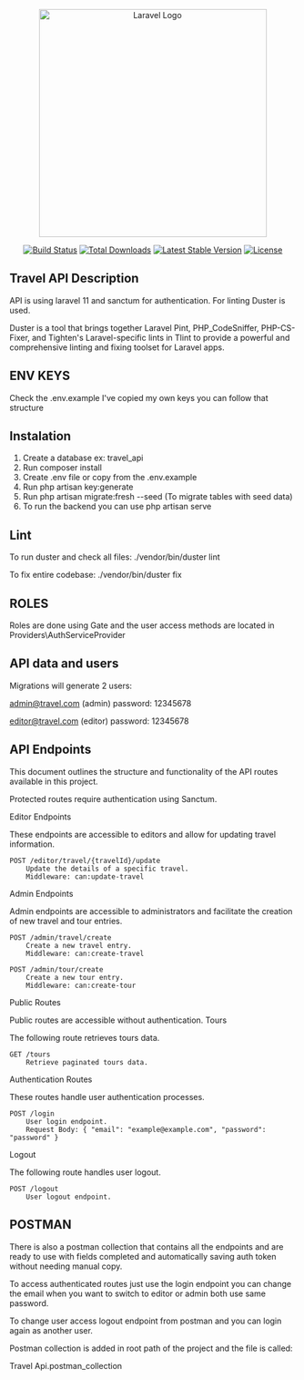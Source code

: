 <p align="center"><a href="https://laravel.com" target="_blank"><img src="https://raw.githubusercontent.com/laravel/art/master/logo-lockup/5%20SVG/2%20CMYK/1%20Full%20Color/laravel-logolockup-cmyk-red.svg" width="400" alt="Laravel Logo"></a></p>

<p align="center">
<a href="https://github.com/laravel/framework/actions"><img src="https://github.com/laravel/framework/workflows/tests/badge.svg" alt="Build Status"></a>
<a href="https://packagist.org/packages/laravel/framework"><img src="https://img.shields.io/packagist/dt/laravel/framework" alt="Total Downloads"></a>
<a href="https://packagist.org/packages/laravel/framework"><img src="https://img.shields.io/packagist/v/laravel/framework" alt="Latest Stable Version"></a>
<a href="https://packagist.org/packages/laravel/framework"><img src="https://img.shields.io/packagist/l/laravel/framework" alt="License"></a>
</p>

## Travel API Description

API is using laravel 11 and sanctum for authentication.
For linting Duster is used.

Duster is a tool that brings together Laravel Pint, PHP_CodeSniffer, PHP-CS-Fixer, and Tighten's Laravel-specific lints in Tlint to provide a powerful and comprehensive linting and fixing toolset for Laravel apps.

## ENV KEYS
Check the .env.example I've copied my own keys you can follow that structure

## Instalation

1. Create a database ex: travel_api
2. Run composer install
3. Create .env file or copy from the .env.example
4. Run php artisan key:generate
5. Run php artisan migrate:fresh --seed (To migrate tables with seed data)
6. To run the backend you can use php artisan serve

## Lint
To run duster and check all files: ./vendor/bin/duster lint 
<!--  -->
To fix entire codebase: ./vendor/bin/duster fix

## ROLES
Roles are done using Gate and the user access methods are located in Providers\AuthServiceProvider

## API data and users
Migrations will generate 2 users:

admin@travel.com (admin) password: 12345678

editor@travel.com (editor) password: 12345678

## API Endpoints
This document outlines the structure and functionality of the API routes available in this project.


Protected routes require authentication using Sanctum.

Editor Endpoints

These endpoints are accessible to editors and allow for updating travel information.

    POST /editor/travel/{travelId}/update
        Update the details of a specific travel.
        Middleware: can:update-travel

Admin Endpoints

Admin endpoints are accessible to administrators and facilitate the creation of new travel and tour entries.

    POST /admin/travel/create
        Create a new travel entry.
        Middleware: can:create-travel

    POST /admin/tour/create
        Create a new tour entry.
        Middleware: can:create-tour

Public Routes

Public routes are accessible without authentication.
Tours

The following route retrieves tours data.

    GET /tours
        Retrieve paginated tours data.

Authentication Routes

These routes handle user authentication processes.

    POST /login
        User login endpoint.
        Request Body: { "email": "example@example.com", "password": "password" }

Logout

The following route handles user logout.

    POST /logout
        User logout endpoint.


## POSTMAN 
There is also a postman collection that contains all the endpoints and are ready to use with fields completed and automatically saving auth token without needing manual copy.

To access authenticated routes just use the login endpoint you can change the email when you want to switch to editor or admin both use same password.

To change user access logout endpoint from postman and you can login again as another user.

Postman collection is added in root path of the project and the file is called:

Travel Api.postman_collection
